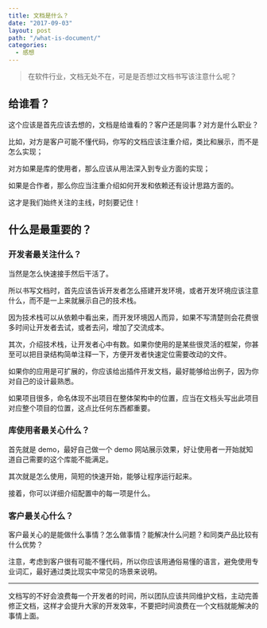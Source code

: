 ```yaml
---
title: 文档是什么？
date: "2017-09-03"
layout: post
path: "/what-is-document/"
categories:
  - 感想
---
```


> 在软件行业，文档无处不在，可是是否想过文档书写该注意什么呢？

## 给谁看？

这个应该是首先应该去想的，文档是给谁看的？客户还是同事？对方是什么职业？

比如，对方是客户可能不懂代码，你写的文档应该注重介绍，类比和展示，而不是怎么实现；

对方如果是库的使用者，那么应该从用法深入到专业方面的实现；

如果是合作者，那么你应当注重介绍如何开发和依赖还有设计思路方面的。

这才是我们始终关注的主线，时刻要记住！

<!--more-->

## 什么是最重要的？

### 开发者最关注什么？

当然是怎么快速接手然后干活了。

所以书写文档时，首先应该告诉开发者怎么搭建开发环境，或者开发环境应该注意什么，而不是一上来就展示自己的技术栈。

因为技术栈可以从依赖中看出来，而开发环境因人而异，如果不写清楚则会花费很多时间让开发者去试，或者去问，增加了交流成本。

其次，介绍技术栈，让开发者心中有数。如果你使用的是某些很灵活的框架，你甚至可以把目录结构简单注释一下，方便开发者快速定位需要改动的文件。

如果你的应用是可扩展的，你应该给出插件开发文档，最好能够给出例子，因为你对自己的设计最熟悉。

如果项目很多，命名体现不出项目在整体架构中的位置，应当在文档头写出此项目对应整个项目的位置，这点比任何东西都重要。

### 库使用者最关心什么？

首先就是 demo，最好自己做一个 demo 网站展示效果，好让使用者一开始就知道自己需要的这个库能不能满足。

其次就是怎么使用，简短的快速开始，能够让程序运行起来。

接着，你可以详细介绍配置中的每一项是什么。

### 客户最关心什么？

客户最关心的是能做什么事情？怎么做事情？能解决什么问题？和同类产品比较有什么优势？

注意，考虑到客户很有可能不懂代码，所以你应该用通俗易懂的语言，避免使用专业词汇，最好通过类比现实中常见的场景来说明。

---

文档写的不好会浪费每一个开发者的时间，所以团队应该共同维护文档，主动完善修正文档，这样才会提升大家的开发效率，不要把时间浪费在一个文档就能解决的事情上面。

